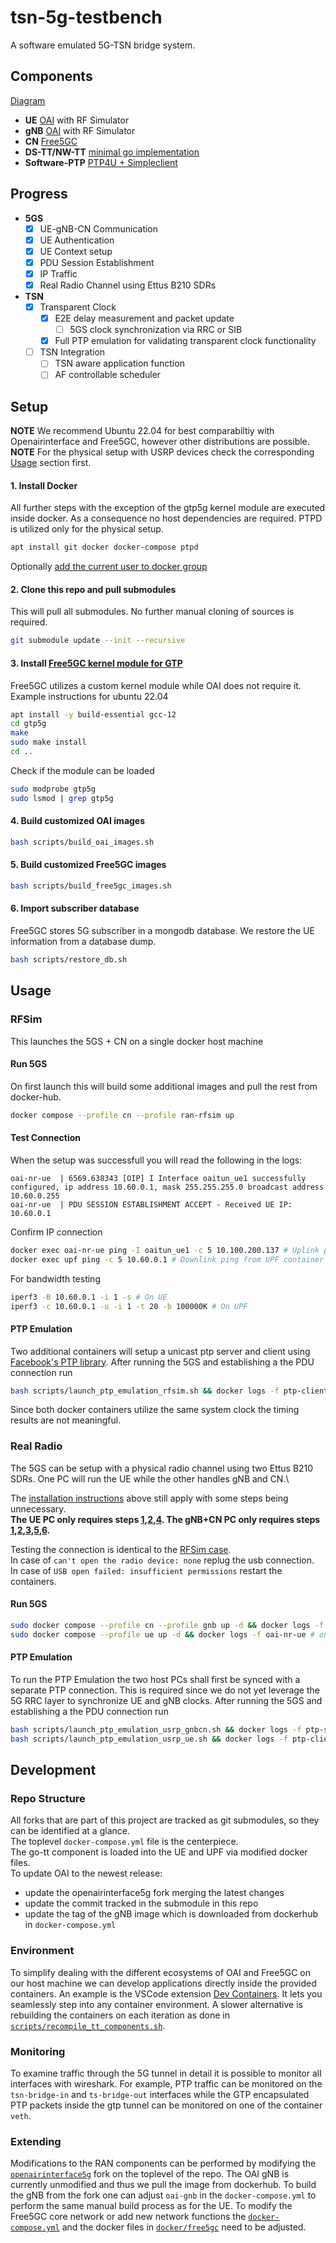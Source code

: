 # tsn-5g-testbench

A software emulated 5G-TSN bridge system.

## Components
[Diagram](./docs/structure.pdf)

- **UE** [OAI](https://gitlab.eurecom.fr/oai/openairinterface5g) with RF Simulator
- **gNB** [OAI](https://gitlab.eurecom.fr/oai/openairinterface5g) with RF Simulator
- **CN** [Free5GC](https://github.com/free5gc/free5gc)
- **DS-TT/NW-TT** [minimal go implementation](go-tt/main.go)
- **Software-PTP** [PTP4U + Simpleclient](https://github.com/facebook/time/tree/main/ptp)

## Progress
- **5GS** 
    - [x] UE-gNB-CN Communication 
    - [x] UE Authentication
    - [x] UE Context setup 
    - [x] PDU Session Establishment
    - [x] IP Traffic
    - [x] Real Radio Channel using Ettus B210 SDRs 
- **TSN** 
    - [x] Transparent Clock
        - [x] E2E delay measurement and packet update
            - [ ] 5GS clock synchronization via RRC or SIB
        - [x] Full PTP emulation for validating transparent clock functionality 
    - [ ] TSN Integration
        - [ ] TSN aware application function 
        - [ ] AF controllable scheduler

## Setup
**NOTE** We recommend Ubuntu 22.04 for best comparabiltiy with Openairinterface and Free5GC, however other distributions are possible.\
**NOTE** For the physical setup with USRP devices check the corresponding [Usage](#physical-setup) section first.

#### 1. Install Docker
All further steps with the exception of the gtp5g kernel module are executed inside docker. As a consequence no host dependencies are required. PTPD is utilized only for the physical setup. 
```bash
apt install git docker docker-compose ptpd
```
Optionally [add the current user to docker group](https://docs.docker.com/engine/install/linux-postinstall/)

#### 2. Clone this repo and pull submodules
This will pull all submodules. No further manual cloning of sources is required.
```bash
git submodule update --init --recursive
```

#### 3. Install [Free5GC kernel module for GTP](https://github.com/free5gc/gtp5g)
Free5GC utilizes a custom kernel module while OAI does not require it.
Example instructions for ubuntu 22.04
```bash
apt install -y build-essential gcc-12
cd gtp5g
make
sudo make install
cd ..
```
Check if the module can be loaded
```bash
sudo modprobe gtp5g
sudo lsmod | grep gtp5g
```

#### 4. Build customized OAI images 
```bash
bash scripts/build_oai_images.sh
```

#### 5. Build customized Free5GC images
```bash
bash scripts/build_free5gc_images.sh
```

#### 6. Import subscriber database
Free5GC stores 5G subscriber in a mongodb database.
We restore the UE information from a database dump.
```bash
bash scripts/restore_db.sh
```

## Usage

### RFSim

This launches the 5GS + CN on a single docker host machine

#### Run 5GS
On first launch this will build some additional images and pull the rest from docker-hub.
```bash
docker compose --profile cn --profile ran-rfsim up
```

#### Test Connection
When the setup was successfull you will read the following in the logs:
```
oai-nr-ue  | 6569.638343 [OIP] I Interface oaitun_ue1 successfully configured, ip address 10.60.0.1, mask 255.255.255.0 broadcast address 10.60.0.255
oai-nr-ue  | PDU SESSION ESTABLISHMENT ACCEPT - Received UE IP: 10.60.0.1
```

Confirm IP connection
```bash
docker exec oai-nr-ue ping -I oaitun_ue1 -c 5 10.100.200.137 # Uplink ping from UE container to UPF
docker exec upf ping -c 5 10.60.0.1 # Downlink ping from UPF container to UE
```

For bandwidth testing
```bash
iperf3 -B 10.60.0.1 -i 1 -s # On UE
iperf3 -c 10.60.0.1 -u -i 1 -t 20 -b 100000K # On UPF
```

#### PTP Emulation

Two additional containers will setup a unicast ptp server and client using [Facebook's PTP library](https://pkg.go.dev/github.com/facebook/time/ptp).
After running the 5GS and establishing a the PDU connection run
```bash
bash scripts/launch_ptp_emulation_rfsim.sh && docker logs -f ptp-client
```
Since both docker containers utilize the same system clock the timing results are not meaningful. 

### Real Radio

The 5GS can be setup with a physical radio channel using two Ettus B210 SDRs.
One PC will run the UE while the other handles gNB and CN.\

The [installation instructions](#setup) above still apply with some steps being unnecessary.\
**The UE PC only requires steps [1](#1-install-docker),[2](#2-clone-this-repo-and-pull-submodules),[4](#4-build-customized-oai-images). The gNB+CN PC only requires steps [1](#1-install-docker),[2](#2-clone-this-repo-and-pull-submodules),[3](#3-install-free5gc-kernel-module-for-gtp),[5](#5-build-customized-free5gc-images),[6](#6-import-subscriber-database).**

Testing the connection is identical to the [RFSim case](#test-connection).\
In case of `can't open the radio device: none` replug the usb connection.\
In case of `USB open failed: insufficient permissions` restart the containers.

#### Run 5GS

```bash
sudo docker compose --profile cn --profile gnb up -d && docker logs -f oai-gnb # on the gNB+CN PC
sudo docker compose --profile ue up -d && docker logs -f oai-nr-ue # on the UE PC
```

#### PTP Emulation

To run the PTP Emulation the two host PCs shall first be synced with a separate PTP connection.
This is required since we do not yet leverage the 5G RRC layer to synchronize UE and gNB clocks.
After running the 5GS and establishing a the PDU connection run
```bash
bash scripts/launch_ptp_emulation_usrp_gnbcn.sh && docker logs -f ptp-server # on the gNB+CN PC
bash scripts/launch_ptp_emulation_usrp_ue.sh && docker logs -f ptp-client # on the UE PC
```

## Development

### Repo Structure
All forks that are part of this project are tracked as git submodules, so they can be identified at a glance.\
The toplevel `docker-compose.yml` file is the centerpiece.\
The go-tt component is loaded into the UE and UPF via modified docker files.\
To update OAI to the newest release:
- update the openairinterface5g fork merging the latest changes
- update the commit tracked in the submodule in this repo
- update the tag of the gNB image which is downloaded from dockerhub in `docker-compose.yml`

### Environment
To simplify dealing with the different ecosystems of OAI and Free5GC on our host machine we can develop applications directly inside the provided containers.
An example is the VSCode extension [Dev Containers](https://marketplace.visualstudio.com/items?itemName=ms-vscode-remote.remote-containers).
It lets you seamlessly step into any container environment.
A slower alternative is rebuilding the containers on each iteration as done in [`scripts/recompile_tt_components.sh`](./scripts/recompile_tt_components.sh).

### Monitoring
To examine traffic through the 5G tunnel in detail it is possible to monitor all interfaces with wireshark.
For example, PTP traffic can be monitored on the `tsn-bridge-in` and `ts-bridge-out` interfaces while the GTP encapsulated PTP packets inside the gtp tunnel can be monitored on one of the container `veth`.

### Extending
Modifications to the RAN components can be performed by modifying the [`openairinterface5g`](./openairinterface5g/) fork on the toplevel of the repo.
The OAI gNB is currently unmodified and thus we pull the image from dockerhub.
To build the gNB from the fork one can adjust `oai-gnb` in the `docker-compose.yml` to perform the same manual build process as for the UE.
To modify the Free5GC core network or add new network functions the [`docker-compose.yml`](./docker-compose.yml) and the docker files in [`docker/free5gc`](./docker/free5gc/) need to be adjusted.
